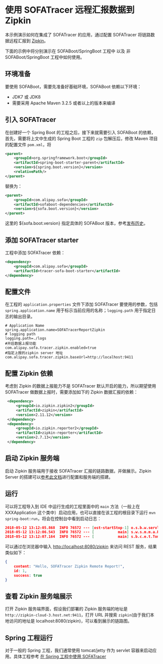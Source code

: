 # 使用 SOFATracer 远程汇报数据到 Zipkin

本示例演示如何在集成了 SOFATracer 的应用，通过配置 SOFATracer 将链路数据远程汇报到 [Zipkin](https://zipkin.io/)。

下面的示例中将分别演示在 SOFABoot/SpringBoot 工程中 以及 非 SOFABoot/SpringBoot 工程中如何使用。

## 环境准备

要使用 SOFABoot，需要先准备好基础环境，SOFABoot 依赖以下环境：
- JDK7 或 JDK8
- 需要采用 Apache Maven 3.2.5 或者以上的版本来编译

## 引入 SOFATracer

在创建好一个 Spring Boot 的工程之后，接下来就需要引入 SOFABoot 的依赖，首先，需要将上文中生成的 Spring Boot 工程的 `zip` 包解压后，修改 Maven 项目的配置文件 `pom.xml`，将

```xml
<parent>
    <groupId>org.springframework.boot</groupId>
    <artifactId>spring-boot-starter-parent</artifactId>
    <version>${spring.boot.version}</version>
    <relativePath/>
</parent>
```

替换为：

```xml
<parent>
    <groupId>com.alipay.sofa</groupId>
    <artifactId>sofaboot-dependencies</artifactId>
    <version>${sofa.boot.version}</version>
</parent>
```

这里的 ${sofa.boot.version} 指定具体的 SOFABoot 版本，参考[发布历史](https://github.com/alipay/sofa-build/releases)。

## 添加 SOFATracer starter

工程中添加 SOFATracer 依赖：

```xml
<dependency>
    <groupId>com.alipay.sofa</groupId>
    <artifactId>tracer-sofa-boot-starter</artifactId>
</dependency>
```

## 配置文件

在工程的 `application.properties` 文件下添加 SOFATracer 要使用的参数，包括`spring.application.name` 用于标示当前应用的名称；`logging.path` 用于指定日志的输出目录。

```properties
# Application Name
spring.application.name=SOFATracerReportZipkin
# logging path
logging.path=./logs
#开启数据上报功能
com.alipay.sofa.tracer.zipkin.enabled=true
#指定上报的zipkin server 地址
com.alipay.sofa.tracer.zipkin.baseUrl=http://localhost:9411
```

## 配置 Zipkin 依赖

考虑到 Zipkin 的数据上报能力不是 SOFATracer 默认开启的能力，所以期望使用 SOFATracer 做数据上报时，需要添加如下的 Zipkin 数据汇报的依赖：

```xml
 <dependency>
     <groupId>io.zipkin.zipkin2</groupId>
     <artifactId>zipkin</artifactId>
     <version>2.11.12</version>
 </dependency>
 <dependency>
     <groupId>io.zipkin.reporter2</groupId>
     <artifactId>zipkin-reporter</artifactId>
     <version>2.7.13</version>
 </dependency>
```

## 启动 Zipkin 服务端

启动 Zipkin 服务端用于接收 SOFATracer 汇报的链路数据，并做展示。Zipkin Server 的搭建可以[参考此文档](https://zipkin.io/)进行配置和服务端的搭建。

## 运行

可以将工程导入到 IDE 中运行生成的工程里面中的 `main` 方法（一般上在 XXXApplication 这个类中）启动应用，也可以直接在该工程的根目录下运行 `mvn spring-boot:run`，将会在控制台中看到启动日志：

```json
2018-05-12 13:12:05.868  INFO 76572 --- [ost-startStop-1] o.s.b.w.servlet.FilterRegistrationBean   : Mapping filter: 'SpringMvcSofaTracerFilter' to urls: [/*]
2018-05-12 13:12:06.543  INFO 76572 --- [           main] s.w.s.m.m.a.RequestMappingHandlerMapping : Mapped "{[/zipkin]}" onto public java.util.Map<java.lang.String, java.lang.Object> com.alipay.sofa.tracer.examples.zipkin.controller.SampleRestController.zipkin(java.lang.String)
2018-05-12 13:12:07.164  INFO 76572 --- [           main] s.b.c.e.t.TomcatEmbeddedServletContainer : Tomcat started on port(s): 8080 (http)
```

可以通过在浏览器中输入 [http://localhost:8080/zipkin](http://localhost:8080/zipkin) 来访问 REST 服务，结果类似如下：

```json
{
	content: "Hello, SOFATracer Zipkin Remote Report!",
	id: 1,
	success: true
}
```

## 查看 Zipkin 服务端展示

打开 Zipkin 服务端界面，假设我们部署的 Zipkin 服务端的地址是 `http://zipkin-cloud-3.host.net:9411`，打开 URL 并搜索 `zipkin`(由于我们本地访问的地址是 localhost:8080/zipkin)，可以看到展示的链路图。

## Spring 工程运行

对于一般的 Spring 工程，我们通常使用 tomcat/jetty 作为 servlet 容器来启动应用。具体工程参考 [在 Spring 工程中使用 SOFATracer](https://github.com/glmapper/tracer-zipkin-plugin-demo)



